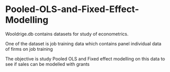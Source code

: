 # Pooled-OLS-and-Fixed-Effect-Modelling
Wooldrige.db contains datasets for study of econometrics.

One of the dataset is job training data which contains panel individual data of firms on job training

The objective is study Pooled OLS and Fixed effect modelling on this data to see if sales can be modelled with grants
